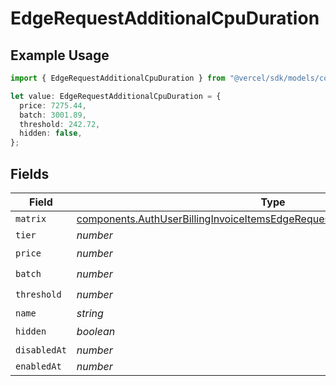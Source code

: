 # EdgeRequestAdditionalCpuDuration

## Example Usage

```typescript
import { EdgeRequestAdditionalCpuDuration } from "@vercel/sdk/models/components";

let value: EdgeRequestAdditionalCpuDuration = {
  price: 7275.44,
  batch: 3001.89,
  threshold: 242.72,
  hidden: false,
};
```

## Fields

| Field                                                                                                                                                                        | Type                                                                                                                                                                         | Required                                                                                                                                                                     | Description                                                                                                                                                                  |
| ---------------------------------------------------------------------------------------------------------------------------------------------------------------------------- | ---------------------------------------------------------------------------------------------------------------------------------------------------------------------------- | ---------------------------------------------------------------------------------------------------------------------------------------------------------------------------- | ---------------------------------------------------------------------------------------------------------------------------------------------------------------------------- |
| `matrix`                                                                                                                                                                     | [components.AuthUserBillingInvoiceItemsEdgeRequestAdditionalCpuDurationMatrix](../../models/components/authuserbillinginvoiceitemsedgerequestadditionalcpudurationmatrix.md) | :heavy_minus_sign:                                                                                                                                                           | N/A                                                                                                                                                                          |
| `tier`                                                                                                                                                                       | *number*                                                                                                                                                                     | :heavy_minus_sign:                                                                                                                                                           | N/A                                                                                                                                                                          |
| `price`                                                                                                                                                                      | *number*                                                                                                                                                                     | :heavy_check_mark:                                                                                                                                                           | N/A                                                                                                                                                                          |
| `batch`                                                                                                                                                                      | *number*                                                                                                                                                                     | :heavy_check_mark:                                                                                                                                                           | N/A                                                                                                                                                                          |
| `threshold`                                                                                                                                                                  | *number*                                                                                                                                                                     | :heavy_check_mark:                                                                                                                                                           | N/A                                                                                                                                                                          |
| `name`                                                                                                                                                                       | *string*                                                                                                                                                                     | :heavy_minus_sign:                                                                                                                                                           | N/A                                                                                                                                                                          |
| `hidden`                                                                                                                                                                     | *boolean*                                                                                                                                                                    | :heavy_check_mark:                                                                                                                                                           | N/A                                                                                                                                                                          |
| `disabledAt`                                                                                                                                                                 | *number*                                                                                                                                                                     | :heavy_minus_sign:                                                                                                                                                           | N/A                                                                                                                                                                          |
| `enabledAt`                                                                                                                                                                  | *number*                                                                                                                                                                     | :heavy_minus_sign:                                                                                                                                                           | N/A                                                                                                                                                                          |
